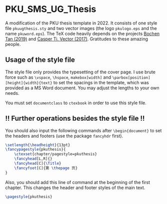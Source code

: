 # PKU_SMS_UG_Thesis
A modification of the PKU thesis template in 2022. It consists of one style file `pkuugthesis.sty` and two vector images (the logo `pkulogo.eps` and the name `pkuword.eps`).
The TeX code heavily depends on the projects [Bochen Tan (2019)](https://github.com/tbcdebug/PKU_EECS_UGR_THSS) and [Casper Ti. Vector (2017)]( https://github.com/JoeHF/aet_paper). Gratitudes to these amazing people.

## Usage of the style file
The style file only provides the typesetting of the cover page.
I use brute force such as `\vspace`, `\hspace`, `makebox[width]` and `\parbox[position][height]{width}{text}` to set the spacings in the template, which was provided as a MS Word document. You may adjust the lengths to your own needs.

You must set `documentclass` to `ctexbook` in order to use this style file.

## :bangbang: Further operations besides the style file :bangbang:
You should also input the following commands after `\begin{document}` to set the headers and footers (use the package `fancyhdr` first).
```LaTeX
\setlength{\headheight}{13pt}
\fancypagestyle{pkuthesis}{
    \ctexset{chapter/pagestyle=pkuthesis}
    \fancyhead[L,R]{}
    \fancyhead[C]{\Title}
    \fancyfoot[C]{第 \thepage 页}
}
```
Also, you should add this line of command at the beginning of the first chapter. This changes the header and footer styles of the main text.
```LaTeX
\pagestyle{pkuthesis}
```
